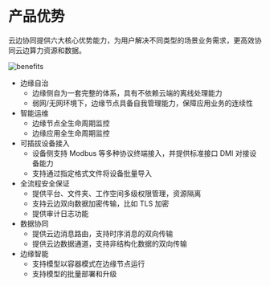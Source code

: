 # 产品优势

云边协同提供六大核心优势能力，为用户解决不同类型的场景业务需求，更高效协同云边算力资源和数据。

![benefits](https://docs.daocloud.io/daocloud-docs-images/docs/zh/docs/kant/images/benefit01.png)

- 边缘自治
    - 边缘侧自为一套完整的体系，具有不依赖云端的离线处理能力
    - 弱网/无网环境下，边缘节点具备自我管理能力，保障应用业务的连续性
- 智能运维
    - 边缘节点全生命周期监控
    - 边缘应用全生命周期监控
- 可插拔设备接入
    - 设备侧支持 Modbus 等多种协议终端接入，并提供标准接口 DMI 对接设备能力
    - 支持通过指定格式文件将设备批量导入
- 全流程安全保证
    - 提供平台、文件夹、工作空间多级权限管理，资源隔离
    - 支持云边双向数据加密传输，比如 TLS 加密
    - 提供审计日志功能
- 数据协同
    - 提供云边消息路由，支持时序消息的双向传输
    - 提供云边数据通道，支持非结构化数据的双向传输
- 边缘智能
    - 支持模型以容器模式在边缘节点运行
    - 支持模型的批量部署和升级

